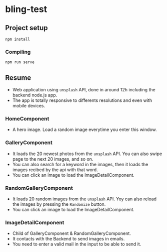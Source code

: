 # bling-test

## Project setup
```
npm install
```

### Compiling
```
npm run serve
```

## Resume

- Web application using `unsplash` API, done in around 12h including the backend node.js app.
- The app is totally responsive to differents resolutions and even with mobile devices.

### HomeComponent

- A hero image. Load a random image everytime you enter this window.

### GalleryComponent

- It loads the 20 newest photos from the `unsplash` API. You can also swipe page to the next 20 images, and so on.
- You can also search for a keyword in the images, then it loads the images recibed by the api with that word.
- You can click an image to load the ImageDetailComponent.

### RandomGalleryComponent

- It loads 20 random images from the `unsplash` API. Yoy can also reload the images by pressing the `Randomize` button.
- You can click an image to load the ImageDetailComponent.


### ImageDetailComponent

- Child of GalleryComponent & RandomGalleryComponent.
- It contacts with the Backend to send images in emails.
- You need to enter a valid mail in the input to be able to send it.
